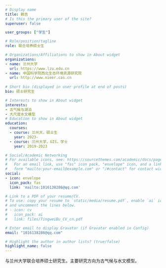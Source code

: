 ```yaml
---
# Display name
title: 赖吉
# Is this the primary user of the site?
superuser: false

user_groups: ["学生"]

# Role/position/tagline
role: 联合培养硕士生

# Organizations/Affiliations to show in About widget
organizations:
- name: 兰州大学
  url: https://www.lzu.edu.cn
- name: 中国科学院西北生态环境资源研究院
  url: http://www.nieer.cas.cn
  
# Short bio (displayed in user profile at end of posts)
bio: 硕士研究生

# Interests to show in About widget
interests:
- 古气候与湖泊
- 大尺度水文模型
# Education to show in About widget
education:
  courses:
  - course: 兰州大，硕士生
    year: 2023-
  - course: 兰州大学，GIS，学士
    year: 2019-2023

# Social/Academic Networking
# For available icons, see: https://sourcethemes.com/academic/docs/page-builder/#icons
#   For an email link, use "fas" icon pack, "envelope" icon, and a link in the
#   form "mailto:your-email@example.com" or "/#contact" for contact widget.
social:
- icon: envelope
  icon_pack: fas
  link: 'mailto:1016138286@qq.com'

# Link to a PDF of your resume/CV.
# To use: copy your resume to `static/media/resume.pdf`, enable `ai` icons in `params.toml`,
# and uncomment the lines below.
# - icon: cv
#   icon_pack: ai
#   link: files/TingweiBu_CV_cn.pdf

# Enter email to display Gravatar (if Gravatar enabled in Config)
email: "1016138286@qq.com"

# Highlight the author in author lists? (true/false)
highlight_name: false
---
```

与兰州大学联合培养硕士研究生。主要研究方向为古气候与水文模型。

